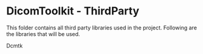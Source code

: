 # DicomToolkit - ThirdParty
This folder contains all third party libraries used in the project. Following are the libraries that will be used. 

  Dcmtk

